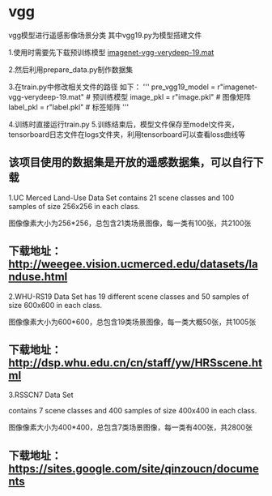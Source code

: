 # vgg
vgg模型进行遥感影像场景分类
其中vgg19.py为模型搭建文件

1.使用时需要先下载预训练模型 [imagenet-vgg-verydeep-19.mat](http://www.vlfeat.org/matconvnet/models/imagenet-vgg-verydeep-19.mat)

2.然后利用prepare_data.py制作数据集

3.在train.py中修改相关文件的路径
如下：
'''
pre_vgg19_model = r"imagenet-vgg-verydeep-19.mat"  # 预训练模型
image_pkl = r"image.pkl"  # 图像矩阵
label_pkl = r"label.pkl"  # 标签矩阵
'''


4.训练时直接运行train.py
5.训练结束后，模型文件保存至model文件夹，tensorboard日志文件在logs文件夹，利用tensorboard可以查看loss曲线等


该项目使用的数据集是开放的遥感数据集，可以自行下载
------------------
1.UC Merced Land-Use Data Set
contains 21 scene classes and 100 samples of size 256x256 in each class.

图像像素大小为256*256，总包含21类场景图像，每一类有100张，共2100张

下载地址：http://weegee.vision.ucmerced.edu/datasets/landuse.html
-------------------------------------------------------------------------
2.WHU-RS19 Data Set 
has 19 different scene classes and 50 samples of size 600x600 in each class.

图像像素大小为600*600，总包含19类场景图像，每一类大概50张，共1005张

下载地址：http://dsp.whu.edu.cn/cn/staff/yw/HRSscene.html
-------------------------------------------------------------------------
3.RSSCN7 Data Set

contains 7 scene classes and 400 samples of size 400x400 in each class.

图像像素大小为400*400，总包含7类场景图像，每一类有400张，共2800张

下载地址：https://sites.google.com/site/qinzoucn/documents
-------------------------------------------------------------------------
